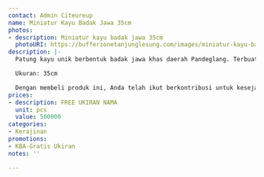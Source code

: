 ```yaml
---
contact: Admin Citeureup
name: Miniatur Kayu Badak Jawa 35cm
photos:
- description: Miniatur kayu badak jawa 35cm
  photoURI: https://bufferzonetanjunglesung.com/images/miniatur-kayu-badak-jawa-35cm.jpeg
description: |-
  Patung kayu unik berbentuk badak jawa khas daerah Pandeglang. Terbuat dari bahan kayu yang diukir menjadi bentuk badak, miniatur ini menjadi sangat menarik dan wajib dimiliki. Cocok untuk dipajang dan mempercantik ruangan Anda.

  Ukuran: 35cm

  Dengan membeli produk ini, Anda telah ikut berkontribusi untuk kesejahteraan kelompok masyarakat di desa kami.
prices:
- description: FREE UKIRAN NAMA
  unit: pcs
  value: 500000
categories:
- Kerajinan
promotions:
- KBA-Gratis Ukiran
notes: ''

---
```

